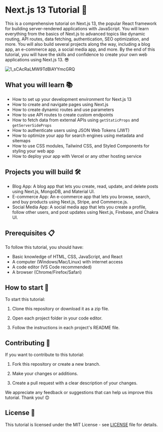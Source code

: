 # Next.js 13 Tutorial 🚀

This is a comprehensive tutorial on Next.js 13, the popular React framework for building server-rendered applications with JavaScript. You will learn everything from the basics of Next.js to advanced topics like dynamic routing, API routes, data fetching, authentication, SEO optimization, and more. You will also build several projects along the way, including a blog app, an e-commerce app, a social media app, and more. By the end of this tutorial, you will have the skills and confidence to create your own web applications using Next.js 13. 😎

![1_sCAcRaLMW9TdBlAYYmcGRQ](https://user-images.githubusercontent.com/97989643/224072285-79ecd54d-568c-413d-aaa1-88794620bf2e.gif)



## What you will learn 📚

* How to set up your development environment for Next.js 13
* How to create and navigate pages using Next.js
* How to create dynamic routes and use parameters
* How to use API routes to create custom endpoints
* How to fetch data from external APIs using `getStaticProps` and `getServerSideProps`
* How to authenticate users using JSON Web Tokens (JWT)
* How to optimize your app for search engines using metadata and sitemaps
* How to use CSS modules, Tailwind CSS, and Styled Components for styling your web app
* How to deploy your app with Vercel or any other hosting service

## Projects you will build 🛠️

* Blog App: A blog app that lets you create, read, update, and delete posts using Next.js, MongoDB, and Material UI.
* E-commerce App: An e-commerce app that lets you browse, search, and buy products using Next.js, Stripe, and Commerce.js.
* Social Media App: A social media app that lets you create a profile, follow other users, and post updates using Next.js, Firebase, and Chakra UI.

## Prerequisites 📋

To follow this tutorial, you should have:

- Basic knowledge of HTML, CSS, JavaScript, and React
- A computer (Windows/Mac/Linux) with internet access
- A code editor (VS Code recommended)
- A browser (Chrome/Firefox/Safari)

## How to start 🚀

To start this tutorial:

1. Clone this repository or download it as a zip file.

2. Open each project folder in your code editor.

3. Follow the instructions in each project's README file.

## Contributing 💖

If you want to contribute to this tutorial:

1. Fork this repository or create a new branch.

2. Make your changes or additions.

3. Create a pull request with a clear description of your changes.

We appreciate any feedback or suggestions that can help us improve this tutorial. Thank you! 😊

## License 📄

This tutorial is licensed under the MIT License - see [LICENSE](LICENSE) file for details.
